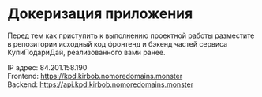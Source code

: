 # Докеризация приложения

Перед тем как приступить к выполнению проектной работы разместите в репозитории исходный код фронтенд и бэкенд частей сервиса КупиПодариДай, реализованного вами ранее.

IP адрес: 84.201.158.190\
Frontend: https://kpd.kirbob.nomoredomains.monster \
Backend: https://api.kpd.kirbob.nomoredomains.monster
